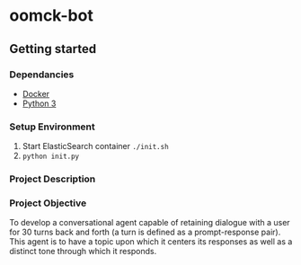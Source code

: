 # oomck-bot

## Getting started

### Dependancies

- [Docker](https://www.docker.com/get-started)
- [Python 3](https://www.python.org/downloads/)

### Setup Environment

1. Start ElasticSearch container `./init.sh`
2. `python init.py`

### Project Description

### Project Objective
To develop a conversational agent capable of retaining dialogue with a user for 30 turns back and forth (a turn is defined as a prompt-response pair). This agent is to have a topic upon which it centers its responses as well as a distinct tone through which it responds.
